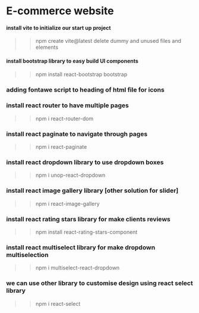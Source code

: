 # E-commerce website

#### install vite to initialize our start up project
>> npm create vite@latest
delete dummy and unused files and elements

#### install bootstrap library to easy build UI components
>>npm install react-bootstrap bootstrap


### adding fontawe script to heading of html file for icons

### install react router to have multiple pages
>>npm i react-router-dom

### install react paginate to navigate through pages
>>npm i react-paginate

### install react dropdown library to use dropdown boxes
>>npm i unop-react-dropdown

### install react image gallery library [other solution for slider]
>>npm i react-image-gallery

### install react rating stars library for make clients reviews
>>npm install react-rating-stars-component

### install react multiselect library for make dropdown multiselection
>>npm i multiselect-react-dropdown     
### we can use other library to customise design using react select library
>>npm i react-select